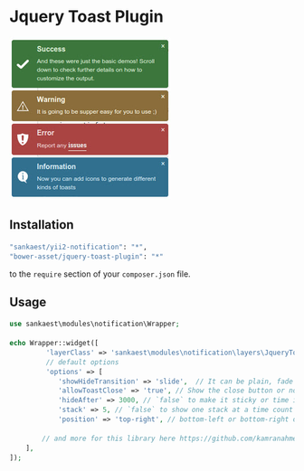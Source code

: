 # Jquery Toast Plugin
!["Jquery Toast Plugin"](img/jquery-toast-plugin.jpg)

Installation
--------

```bash
"sankaest/yii2-notification": "*",
"bower-asset/jquery-toast-plugin": "*"
```

to the ```require``` section of your `composer.json` file.


Usage
-----

```php
use sankaest\modules\notification\Wrapper;

echo Wrapper::widget([
         'layerClass' => 'sankaest\modules\notification\layers\JqueryToastPlugin',
         // default options
         'options' => [
            'showHideTransition' => 'slide',  // It can be plain, fade or slide
            'allowToastClose' => 'true', // Show the close button or not
            'hideAfter' => 3000, // `false` to make it sticky or time in miliseconds to hide after
            'stack' => 5, // `false` to show one stack at a time count showing the number of toasts that can be shown at once
            'position' => 'top-right', // bottom-left or bottom-right or bottom-center or top-left or top-right or top-center or mid-center or an object representing the left, right, top, bottom values to position the toast on page

        // and more for this library here https://github.com/kamranahmedse/jquery-toast-plugin
    ],
]);

```
